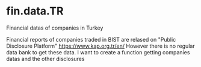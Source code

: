 # fin.data.TR
Financial datas of companies in Turkey

Financial reports of companies traded in BIST are relased on  "Public Disclosure Platform"  https://www.kap.org.tr/en/
However there is no regular data bank to get these data.
I want to create a function getting companies datas and the other disclosures
